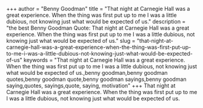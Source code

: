 +++
author = "Benny Goodman"
title = "That night at Carnegie Hall was a great experience. When the thing was first put up to me I was a little dubious, not knowing just what would be expected of us."
description = "the best Benny Goodman Quote: That night at Carnegie Hall was a great experience. When the thing was first put up to me I was a little dubious, not knowing just what would be expected of us."
slug = "that-night-at-carnegie-hall-was-a-great-experience-when-the-thing-was-first-put-up-to-me-i-was-a-little-dubious-not-knowing-just-what-would-be-expected-of-us"
keywords = "That night at Carnegie Hall was a great experience. When the thing was first put up to me I was a little dubious, not knowing just what would be expected of us.,benny goodman,benny goodman quotes,benny goodman quote,benny goodman sayings,benny goodman saying,quotes, sayings,quote, saying, motivation"
+++
That night at Carnegie Hall was a great experience. When the thing was first put up to me I was a little dubious, not knowing just what would be expected of us.
